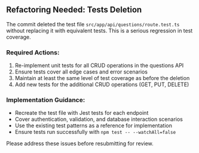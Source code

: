 ## Refactoring Needed: Tests Deletion

The commit deleted the test file `src/app/api/questions/route.test.ts` without replacing it with equivalent tests. This is a serious regression in test coverage.

### Required Actions:
1. Re-implement unit tests for all CRUD operations in the questions API
2. Ensure tests cover all edge cases and error scenarios
3. Maintain at least the same level of test coverage as before the deletion
4. Add new tests for the additional CRUD operations (GET, PUT, DELETE)

### Implementation Guidance:
- Recreate the test file with Jest tests for each endpoint
- Cover authentication, validation, and database interaction scenarios
- Use the existing test patterns as a reference for implementation
- Ensure tests run successfully with `npm test -- --watchAll=false`

Please address these issues before resubmitting for review.
